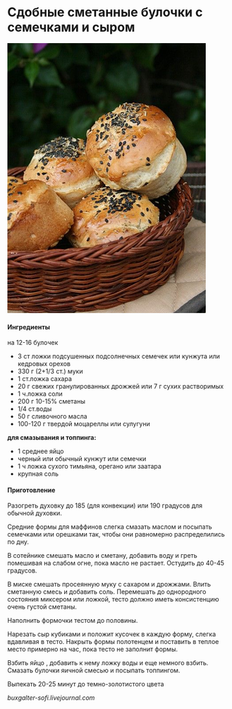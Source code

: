 ﻿---
image: ../pics/cheese-seeds-buns.jpg
---
# Сдобные сметанные булочки с семечками и сыром

![Сдобные сметанные булочки с семечками и сыром](../pics/cheese-seeds-buns.jpg)

#### Ингредиенты

на 12-16 булочек

* 3 ст ложки подсушенных подсолнечных семечек или кунжута или кедровых орехов
* 330 г \(2+1/3 ст.\) муки
* 1 ст.ложка сахара
* 20 г свежих гранулированных дрожжей или 7 г сухих растворимых
* 1 ч.ложка соли
* 200 г 10-15% сметаны
* 1/4 ст.воды
* 50 г сливочного масла
* 100-120 г твердой моцареллы или сулугуни

**для смазывания и топпинга:**

* 1 среднее яйцо
* черный или обычный кунжут или семечки
* 1 ч ложка сухого тимьяна, орегано или заатара
* крупная соль

#### Приготовление

Разогреть духовку до 185 \(для конвекции\) или 190 градусов для обычной духовки.

Средние формы для маффинов слегка смазать маслом и посыпать семечками или орешками так, чтобы они равномерно распределились по дну.

В сотейнике смешать масло и сметану, добавить воду и греть помешивая на слабом огне, пока масло не растает. Остудить до 40-45 градусов.

В миске смешать просеянную муку с сахаром и дрожжами. Влить сметанную смесь и добавить соль. Перемешать до однородного состояния миксером или ложкой, тесто должно иметь консистенцию очень густой сметаны.

Наполнить формочки тестом до половины.

Нарезать сыр кубиками и положит кусочек в каждую форму, слегка вдавливая в тесто. Накрыть формы полотенцем и поставить в теплое место примерно на час, пока тесто не заполнит формы.

Взбить яйцо , добавить к нему ложку воды и еще немного взбить. Смазать булочки яичной смесью и посыпать топпингом.

Выпекать 20-25 минут до темно-золотистого цвета

*buxgalter-sofi.livejournal.com*
